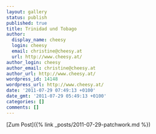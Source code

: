 ```yaml
---
layout: gallery
status: publish
published: true
title: Trinidad und Tobago
author:
  display_name: cheesy
  login: cheesy
  email: christine@cheesy.at
  url: http://www.cheesy.at/
author_login: cheesy
author_email: christine@cheesy.at
author_url: http://www.cheesy.at/
wordpress_id: 14148
wordpress_url: http://www.cheesy.at/
date: '2011-07-29 07:49:13 +0100'
date_gmt: '2011-07-29 05:49:13 +0100'
categories: []
comments: []
---
```


[Zum Post]({% link _posts/2011-07-29-patchwork.md %})
<!--:-->
